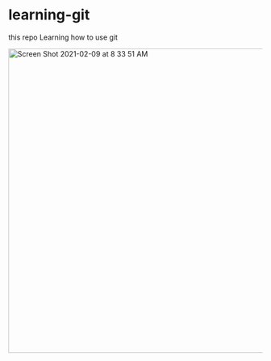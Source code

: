 # learning-git

this repo Learning how to use git

<img width="603" alt="Screen Shot 2021-02-09 at 8 33 51 AM" src="https://user-images.githubusercontent.com/101369410/163489508-9e756493-fb4c-4262-b087-9dc2a60412dc.png">
